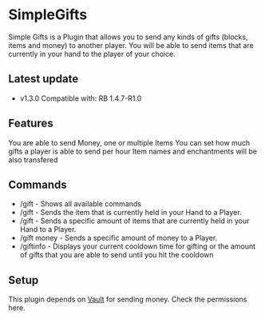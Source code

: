 SimpleGifts
===========

Simple Gifts is a Plugin that allows you to send any kinds of gifts (blocks, items and money) to another player.
You will be able to send items that are currently in your hand to the player of your choice. 


## Latest update
* v1.3.0 Compatible with: RB 1.4.7-R1.0


## Features
You are able to send Money, one or multiple Items
You can set how much gifts a player is able to send per hour
Item names and enchantments will be also transfered 

## Commands
* /gift - Shows all available commands
* /gift <Playername> - Sends the item that is currently held in your Hand to a Player.
* /gift <amount> <Playername> - Sends a specific amount of items that are currently held in your Hand to a Player.
* /gift money <amount> <Playername> - Sends a specific amount of money to a Player.
* /giftinfo - Displays your current cooldown time for gifting or the amount of gifts that you are able to send until you hit the cooldown

## Setup
This plugin depends on [Vault](https://dev.bukkit.org/bukkit-plugins/vault/) for sending money.
Check the permissions here.
